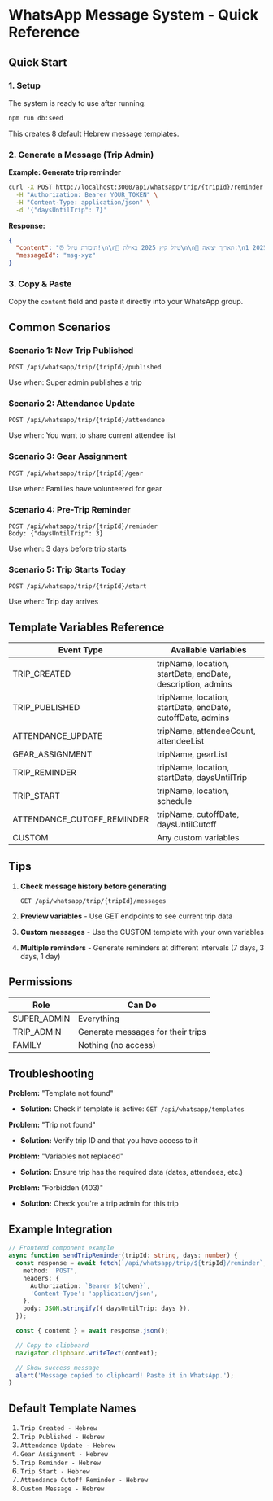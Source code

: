 # WhatsApp Message System - Quick Reference

## Quick Start

### 1. Setup

The system is ready to use after running:

```bash
npm run db:seed
```

This creates 8 default Hebrew message templates.

### 2. Generate a Message (Trip Admin)

**Example: Generate trip reminder**

```bash
curl -X POST http://localhost:3000/api/whatsapp/trip/{tripId}/reminder \
  -H "Authorization: Bearer YOUR_TOKEN" \
  -H "Content-Type: application/json" \
  -d '{"daysUntilTrip": 7}'
```

**Response:**

```json
{
  "content": "⏰ תזכורת טיול!\n\n🎯 טיול קיץ 2025 באילת\n\n📅 תאריך יציאה:\n1 בדצמבר 2025\n\n⌛ נותרו 7 ימים!",
  "messageId": "msg-xyz"
}
```

### 3. Copy & Paste

Copy the `content` field and paste it directly into your WhatsApp group.

## Common Scenarios

### Scenario 1: New Trip Published

```http
POST /api/whatsapp/trip/{tripId}/published
```

Use when: Super admin publishes a trip

### Scenario 2: Attendance Update

```http
POST /api/whatsapp/trip/{tripId}/attendance
```

Use when: You want to share current attendee list

### Scenario 3: Gear Assignment

```http
POST /api/whatsapp/trip/{tripId}/gear
```

Use when: Families have volunteered for gear

### Scenario 4: Pre-Trip Reminder

```http
POST /api/whatsapp/trip/{tripId}/reminder
Body: {"daysUntilTrip": 3}
```

Use when: 3 days before trip starts

### Scenario 5: Trip Starts Today

```http
POST /api/whatsapp/trip/{tripId}/start
```

Use when: Trip day arrives

## Template Variables Reference

| Event Type                 | Available Variables                                         |
| -------------------------- | ----------------------------------------------------------- |
| TRIP_CREATED               | tripName, location, startDate, endDate, description, admins |
| TRIP_PUBLISHED             | tripName, location, startDate, endDate, cutoffDate, admins  |
| ATTENDANCE_UPDATE          | tripName, attendeeCount, attendeeList                       |
| GEAR_ASSIGNMENT            | tripName, gearList                                          |
| TRIP_REMINDER              | tripName, location, startDate, daysUntilTrip                |
| TRIP_START                 | tripName, location, schedule                                |
| ATTENDANCE_CUTOFF_REMINDER | tripName, cutoffDate, daysUntilCutoff                       |
| CUSTOM                     | Any custom variables                                        |

## Tips

1. **Check message history before generating**

   ```http
   GET /api/whatsapp/trip/{tripId}/messages
   ```

2. **Preview variables** - Use GET endpoints to see current trip data

3. **Custom messages** - Use the CUSTOM template with your own variables

4. **Multiple reminders** - Generate reminders at different intervals (7 days, 3 days, 1 day)

## Permissions

| Role        | Can Do                            |
| ----------- | --------------------------------- |
| SUPER_ADMIN | Everything                        |
| TRIP_ADMIN  | Generate messages for their trips |
| FAMILY      | Nothing (no access)               |

## Troubleshooting

**Problem:** "Template not found"

- **Solution:** Check if template is active: `GET /api/whatsapp/templates`

**Problem:** "Trip not found"

- **Solution:** Verify trip ID and that you have access to it

**Problem:** "Variables not replaced"

- **Solution:** Ensure trip has the required data (dates, attendees, etc.)

**Problem:** "Forbidden (403)"

- **Solution:** Check you're a trip admin for this trip

## Example Integration

```typescript
// Frontend component example
async function sendTripReminder(tripId: string, days: number) {
  const response = await fetch(`/api/whatsapp/trip/${tripId}/reminder`, {
    method: 'POST',
    headers: {
      Authorization: `Bearer ${token}`,
      'Content-Type': 'application/json',
    },
    body: JSON.stringify({ daysUntilTrip: days }),
  });

  const { content } = await response.json();

  // Copy to clipboard
  navigator.clipboard.writeText(content);

  // Show success message
  alert('Message copied to clipboard! Paste it in WhatsApp.');
}
```

## Default Template Names

1. `Trip Created - Hebrew`
2. `Trip Published - Hebrew`
3. `Attendance Update - Hebrew`
4. `Gear Assignment - Hebrew`
5. `Trip Reminder - Hebrew`
6. `Trip Start - Hebrew`
7. `Attendance Cutoff Reminder - Hebrew`
8. `Custom Message - Hebrew`
